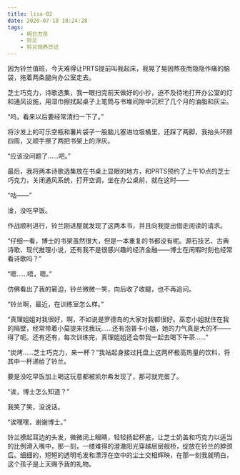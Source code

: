 ```yaml
---
title: lisa-02
date: 2020-07-18 18:24:28
tags:
    - 明日方舟
    - 铃兰
    - 铃兰饲养日记
---
```

因为铃兰值班，今天难得让PRTS提前叫我起床，我晃了晃因熬夜而隐隐作痛的脑袋，拖着两条腿向办公室走去。

芝士巧克力，诗歌选集，我一眼扫完前天做好的小抄，迫不及待地打开办公室的灯和通风设施，用湿巾擦拭起桌子上笔筒与书堆间隙中沉积了几个月的油脂和灰尘。

“呜，看来以后要经常清扫一下了。”

将沙发上的可乐空瓶和薯片袋子一股脑儿塞进垃圾桶里，还踩了两脚，我抬头环顾四周，又顺手擦了两把书架上的浮灰。

“应该没问题了……吧。”

最后，我将两本诗歌选集放在书桌上显眼的地方，和PRTS预约了上午10点的芝士巧克力，关闭通风系统，打开空调，坐在办公桌前，就在这时——

“咕——”

淦，没吃早饭。

作战顺利进行，铃兰刚进屋就发现了这两本书，并且向我提出借走阅读的请求。

“仔细一看，博士的书架虽然很大，但是一本重复的书都没有呢。源石技艺、古典诗歌、现代推理小说，还有我不是很感兴趣的经济金融——博士在闲暇时刻也经常看诗歌吗？”

“嗯……唔，嗯。”

仿佛看出了我的窘迫，铃兰微微一笑，向后收了收腿，也不再追问。

“铃兰啊，最近，在训练室怎么样。”

“真理姐姐对我很好，啊，不如说是罗德岛的大家对我都很好。巫恋小姐就住在我的隔壁，经常带着小莫提来找我玩……还有泡普卡小姐，她的力气真是大的不——得了呢。还有还有，每次训练完，真理姐姐还会带我一起去喝下午茶……”

“炭烤……芝士巧克力，来一杯？”我站起身接过托盘上这两杯极高热量的饮料，将其中一杯递给了铃兰。

要是没吃早饭加上喝这玩意都被凯尔希发现了，那可就完蛋了。

“诶，博士怎么知道？”

我笑了笑，没说话。

“诶嘿嘿，谢谢博士。”

铃兰撩起耳边的头发，微微闭上眼睛，轻轻扬起杯底，让芝士奶盖和巧克力以适当的比例滑入嘴中，那一刻，一缕难得的澄澈阳光穿越层层舰桥，绽放在铃兰的脖颈后。细细的，短短的透明毛发和漂浮在空中的尘土交相辉映，在那一刻我就明白，这个孩子是上天赐予我的礼物。
